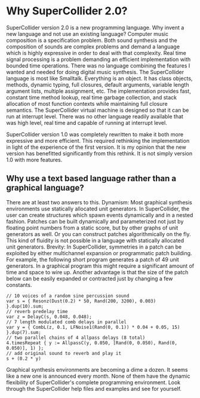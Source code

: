 # Why SuperCollider 2.0?

SuperCollider version 2.0 is a new programming language. Why invent a new language and not use an existing language? Computer music composition is a specification problem.  Both sound synthesis and the composition of sounds are complex problems and demand a language which is highly expressive in order to deal with that complexity. Real time signal processing is a problem demanding an efficient implementation with bounded time operations.  There was no language combining the features I wanted and needed for doing digital music synthesis. The SuperCollider language is most like Smalltalk. Everything is an object. It has class objects, methods, dynamic typing, full closures, default arguments, variable length argument lists, multiple assignment, etc. The implementation provides fast, constant time method lookup, real time garbage collection, and stack allocation of most function contexts while maintaining full closure semantics.  The SuperCollider virtual machine is designed so that it can be run at interrupt level.  There was no other language readily available that was high level, real time and capable of running at interrupt level.

SuperCollider version 1.0 was completely rewritten to make it both more expressive and more efficient. This required rethinking the implementation in light of the experience of the first version. It is my opinion that the new version has benefitted significantly from this rethink. It is not simply version 1.0 with more features.

## Why use a text based language rather than a graphical language?

There are at least two answers to this. Dynamism: Most graphical synthesis environments use statically allocated unit generators. In SuperCollider, the user can create structures which spawn events dynamically and in a nested fashion. Patches can be built dynamically and parameterized not just by floating point numbers from a static score, but by other graphs of unit generators as well. Or you can construct patches algorithmically on the fly.  This kind of fluidity is not possible in a language with statically allocated unit generators.  Brevity: In SuperCollider, symmetries in a patch can be exploited by either multichannel expansion or programmatic patch building. For example, the following short program generates a patch of 49 unit generators. In a graphical program this might require a significant amount of time and space to wire up. Another advantage is that the size of the patch below can be easily expanded or contracted just by changing a few constants.

	// 10 voices of a random sine percussion sound
	var s = { Resonz(Dust(0.2) * 50, Rand(200, 3200), 0.003) }.dup(10).sum;
	// reverb predelay time
	var z = DelayC(s, 0.048, 0.048);
	// 7 length modulated comb delays in parallel
	var y = { CombL(z, 0.1, LFNoise1(Rand(0, 0.1)) * 0.04 + 0.05, 15) }.dup(7).sum;
	// two parallel chains of 4 allpass delays (8 total)
	4.timesRepeat { y := AllpassC(y, 0.050, [Rand(0, 0.050), Rand(0, 0.050)], 1) };
	// add original sound to reverb and play it
	s + (0.2 * y)

Graphical synthesis environments are becoming a dime a dozen. It seems like a new one is announced every month. None of them have the dynamic flexibility of SuperCollider's complete programming environment. Look through the SuperCollider help files and examples and see for yourself.
